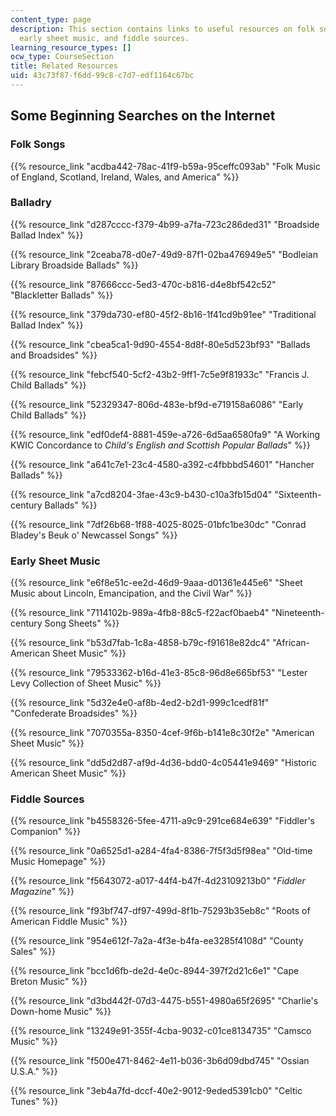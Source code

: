 ```yaml
---
content_type: page
description: This section contains links to useful resources on folk songs, balladry,
  early sheet music, and fiddle sources.
learning_resource_types: []
ocw_type: CourseSection
title: Related Resources
uid: 43c73f87-f6dd-99c8-c7d7-edf1164c67bc
---
```


Some Beginning Searches on the Internet
---------------------------------------

### Folk Songs

{{% resource_link "acdba442-78ac-41f9-b59a-95ceffc093ab" "Folk Music of England, Scotland, Ireland, Wales, and America" %}}

### Balladry

{{% resource_link "d287cccc-f379-4b99-a7fa-723c286ded31" "Broadside Ballad Index" %}}

{{% resource_link "2ceaba78-d0e7-49d9-87f1-02ba476949e5" "Bodleian Library Broadside Ballads" %}}

{{% resource_link "87666ccc-5ed3-470c-b816-d4e8bf542c52" "Blackletter Ballads" %}}

{{% resource_link "379da730-ef80-45f2-8b16-1f41cd9b91ee" "Traditional Ballad Index" %}}

{{% resource_link "cbea5ca1-9d90-4554-8d8f-80e5d523bf93" "Ballads and Broadsides" %}}

{{% resource_link "febcf540-5cf2-43b2-9ff1-7c5e9f81933c" "Francis J. Child Ballads" %}}

{{% resource_link "52329347-806d-483e-bf9d-e719158a6086" "Early Child Ballads" %}}

{{% resource_link "edf0def4-8881-459e-a726-6d5aa6580fa9" "A Working KWIC Concordance to _Child's English and Scottish Popular Ballads_" %}}

{{% resource_link "a641c7e1-23c4-4580-a392-c4fbbbd54601" "Hancher Ballads" %}}

{{% resource_link "a7cd8204-3fae-43c9-b430-c10a3fb15d04" "Sixteenth-century Ballads" %}}

{{% resource_link "7df26b68-1f88-4025-8025-01bfc1be30dc" "Conrad Bladey's Beuk o' Newcassel Songs" %}}

### Early Sheet Music

{{% resource_link "e6f8e51c-ee2d-46d9-9aaa-d01361e445e6" "Sheet Music about Lincoln, Emancipation, and the Civil War" %}}

{{% resource_link "7114102b-989a-4fb8-88c5-f22acf0baeb4" "Nineteenth-century Song Sheets" %}}

{{% resource_link "b53d7fab-1c8a-4858-b79c-f91618e82dc4" "African-American Sheet Music" %}}

{{% resource_link "79533362-b16d-41e3-85c8-96d8e665bf53" "Lester Levy Collection of Sheet Music" %}}

{{% resource_link "5d32e4e0-af8b-4ed2-b2d1-999c1cedf81f" "Confederate Broadsides" %}}

{{% resource_link "7070355a-8350-4cef-9f6b-b141e8c30f2e" "American Sheet Music" %}}

{{% resource_link "dd5d2d87-af9d-4d36-bdd0-4c05441e9469" "Historic American Sheet Music" %}}

### Fiddle Sources

{{% resource_link "b4558326-5fee-4711-a9c9-291ce684e639" "Fiddler's Companion" %}}

{{% resource_link "0a6525d1-a284-4fa4-8386-7f5f3d5f98ea" "Old-time Music Homepage" %}}

{{% resource_link "f5643072-a017-44f4-b47f-4d23109213b0" "_Fiddler Magazine_" %}}

{{% resource_link "f93bf747-df97-499d-8f1b-75293b35eb8c" "Roots of American Fiddle Music" %}}

{{% resource_link "954e612f-7a2a-4f3e-b4fa-ee3285f4108d" "County Sales" %}}

{{% resource_link "bcc1d6fb-de2d-4e0c-8944-397f2d21c6e1" "Cape Breton Music" %}}

{{% resource_link "d3bd442f-07d3-4475-b551-4980a65f2695" "Charlie's Down-home Music" %}}

{{% resource_link "13249e91-355f-4cba-9032-c01ce8134735" "Camsco Music" %}}

{{% resource_link "f500e471-8462-4e11-b036-3b6d09dbd745" "Ossian U.S.A." %}}

{{% resource_link "3eb4a7fd-dccf-40e2-9012-9eded5391cb0" "Celtic Tunes" %}}